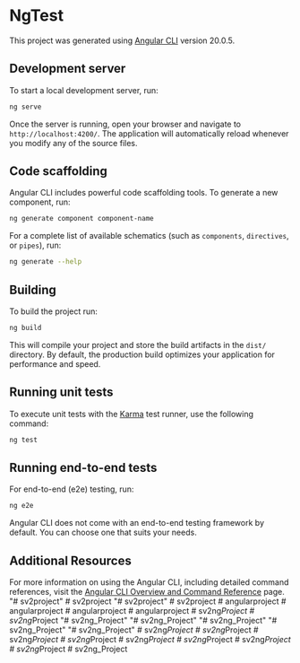 # NgTest

This project was generated using [Angular CLI](https://github.com/angular/angular-cli) version 20.0.5.

## Development server

To start a local development server, run:

```bash
ng serve
```

Once the server is running, open your browser and navigate to `http://localhost:4200/`. The application will automatically reload whenever you modify any of the source files.

## Code scaffolding

Angular CLI includes powerful code scaffolding tools. To generate a new component, run:

```bash
ng generate component component-name
```

For a complete list of available schematics (such as `components`, `directives`, or `pipes`), run:

```bash
ng generate --help
```

## Building

To build the project run:

```bash
ng build
```

This will compile your project and store the build artifacts in the `dist/` directory. By default, the production build optimizes your application for performance and speed.

## Running unit tests

To execute unit tests with the [Karma](https://karma-runner.github.io) test runner, use the following command:

```bash
ng test
```

## Running end-to-end tests

For end-to-end (e2e) testing, run:

```bash
ng e2e
```

Angular CLI does not come with an end-to-end testing framework by default. You can choose one that suits your needs.

## Additional Resources

For more information on using the Angular CLI, including detailed command references, visit the [Angular CLI Overview and Command Reference](https://angular.dev/tools/cli) page.
"# sv2project" 
#   s v 2 p r o j e c t  
 "# sv2project" 
#   s v 2 p r o j e c t  
 #   a n g u l a r p r o j e c t  
 #   a n g u l a r p r o j e c t  
 #   a n g u l a r p r o j e c t  
 #   a n g u l a r p r o j e c t  
 #   s v 2 n g _ P r o j e c t  
 #   s v 2 n g _ P r o j e c t  
 "# sv2ng_Project" 
"# sv2ng_Project" 
"# sv2ng_Project" 
"# sv2ng_Project" 
"# sv2ng_Project" 
#   s v 2 n g _ P r o j e c t  
 #   s v 2 n g _ P r o j e c t  
 #   s v 2 n g _ P r o j e c t  
 #   s v 2 n g _ P r o j e c t  
 #   s v 2 n g _ P r o j e c t  
 #   s v 2 n g _ P r o j e c t  
 #   s v 2 n g _ P r o j e c t  
 #   s v 2 n g _ P r o j e c t  
 #   s v 2 n g _ P r o j e c t  
 